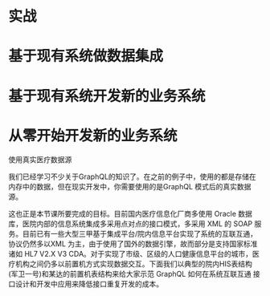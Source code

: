 #  实战


# 基于现有系统做数据集成

# 基于现有系统开发新的业务系统

# 从零开始开发新的业务系统



使用真实医疗数据源

我们已经学习不少关于GraphQL的知识了。在之前的例子中，使用的都是存储在内存中的数据，但在现实开发中，你需要使用的是GraphQL 模式后的真实数据源。

这也正是本节课所要完成的目标。目前国内医疗信息化厂商多使用 Oracle 数据库，医院内部的信息系统集成多采用点对点的接口模式，多采用 XML 的 SOAP 服务。目前已有一些大型三甲基于集成平台/院内信息平台实现了系统的互联互通，协议仍然多以XML 为主，由于使用了国外的数据引擎，故而部分是支持国家标准诸如 HL7 V2.X V3 CDA。对于实现了市级、区级的人口健康信息平台的城市，医疗机构之间仍多以前置机方式实现数据交互。下面我们以典型的院内HIS表结构(军卫一号)和某达的前置机表结构来给大家示范 GraphQL 如何在系统互联互通 接口设计和开发中应用来降低接口重复开发的成本。